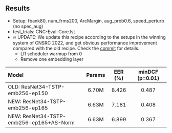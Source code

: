 ## Results

* Setup: fbank80, num_frms200, ArcMargin, aug_prob0.6, speed_perturb (no spec_aug)
* test_trials: CNC-Eval-Core.lst
* 🔥 UPDATE: We update this recipe according to the setups in the winning system of CNSRC 2022, and get obvious performance improvement compared with the old recipe. Check the [commit](https://github.com/wenet-e2e/wespeaker/pull/63/commits/b08804987b3bbb26f4963cedf634058474c743dd) for details.
    * LR scheduler warmup from 0
    * Remove one embedding layer 

| Model                      | Params   | EER (%)   | minDCF (p=0.01) |
| :------------------------- | :------: | :-------: | :-------------: |
| OLD: ResNet34-TSTP-emb256-ep150 | 6.70M    | 8.426     | 0.487           |
| NEW: ResNet34-TSTP-emb256-ep165 | 6.63M    | 7.181     | 0.408           |
| NEW: ResNet34-TSTP-emb256-ep165+AS-Norm | 6.63M    | 6.899     | 0.367          |